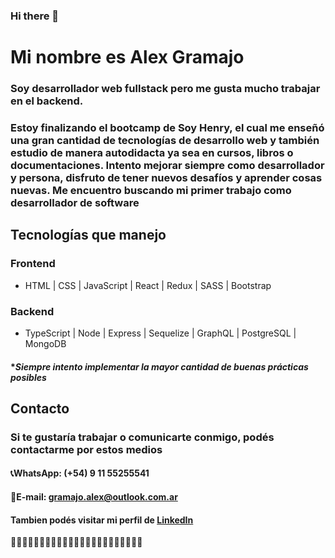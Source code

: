 ### Hi there 👋
# Mi nombre es Alex Gramajo
### Soy desarrollador web fullstack pero me gusta mucho trabajar en el backend.
### Estoy finalizando el bootcamp de Soy Henry, el cual me enseñó una gran cantidad de tecnologías de desarrollo web y también estudio de manera autodidacta ya sea en cursos, libros o documentaciones. Intento mejorar siempre como desarrollador y persona, disfruto de tener nuevos desafíos y aprender cosas nuevas. Me encuentro buscando mi primer trabajo como desarrollador de software



## Tecnologías que manejo
### Frontend 
* HTML | CSS | JavaScript | React | Redux | SASS | Bootstrap
### Backend
* TypeScript | Node | Express | Sequelize | GraphQL | PostgreSQL | MongoDB

#### **Siempre intento implementar la mayor cantidad de buenas prácticas posibles*
## Contacto
### Si te gustaría trabajar o comunicarte conmigo, podés contactarme por estos medios
#### 📞WhatsApp: (+54) 9 11 55255541
#### 📧E-mail: gramajo.alex@outlook.com.ar

#### Tambien podés visitar mi perfil de [LinkedIn](https://www.linkedin.com/in/gramajoalex/)

🚀🚀🚀🚀🚀🚀🚀🚀🚀🚀🚀🚀🚀🚀🚀🚀🚀🚀🚀🚀🚀🚀🚀
<!--
**gramajoalex/gramajoalex** is a ✨ _special_ ✨ repository because its `README.md` (this file) appears on your GitHub profile.

Here are some ideas to get you started:

- 🔭 I’m currently working on ...
- 🌱 I’m currently learning ...
- 👯 I’m looking to collaborate on ...
- 🤔 I’m looking for help with ...
- 💬 Ask me about ...
- 📫 How to reach me: ...
- 😄 Pronouns: ...
- ⚡ Fun fact: ...
-->
